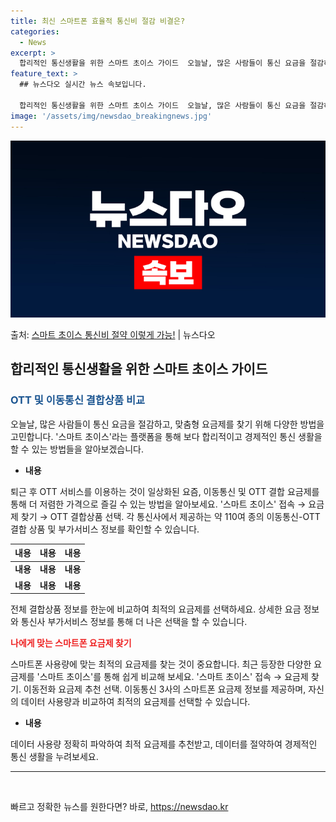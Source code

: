```yaml
---
title: 최신 스마트폰 효율적 통신비 절감 비결은?
categories:
  - News
excerpt: >
  합리적인 통신생활을 위한 스마트 초이스 가이드  오늘날, 많은 사람들이 통신 요금을 절감하고, 맞춤형 요금제…
feature_text: >
  ## 뉴스다오 실시간 뉴스 속보입니다.

  합리적인 통신생활을 위한 스마트 초이스 가이드  오늘날, 많은 사람들이 통신 요금을 절감하고, 맞춤형 요금제…
image: '/assets/img/newsdao_breakingnews.jpg'
---
```


![뉴스다오 속보](/assets/img/newsdao_breakingnews.jpg)

<p>출처: <a href="https://newsdao.kr/4120" rel="dofollow">스마트 초이스 통신비 절약 이렇게 가능!</a> | 뉴스다오</p>

<h2 data-ke-size="size26">합리적인 통신생활을 위한 스마트 초이스 가이드</h2>
<h3><b><span style="color: #1a5490;">OTT 및 이동통신 결합상품 비교</span></b></h3>
<p data-ke-size="size16">오늘날, 많은 사람들이 통신 요금을 절감하고, 맞춤형 요금제를 찾기 위해 다양한 방법을 고민합니다. '스마트 초이스'라는 플랫폼을 통해 보다 합리적이고 경제적인 통신 생활을 할 수 있는 방법들을 알아보겠습니다.</p>
<ul>
<li><b>내용</b></li>
</ul>
<p data-ke-size="size16">퇴근 후 OTT 서비스를 이용하는 것이 일상화된 요즘, 이동통신 및 OTT 결합 요금제를 통해 더 저렴한 가격으로 즐길 수 있는 방법을 알아보세요. '스마트 초이스' 접속 → 요금제 찾기 → OTT 결합상품 선택. 각 통신사에서 제공하는 약 110여 종의 이동통신-OTT 결합 상품 및 부가서비스 정보를 확인할 수 있습니다.</p>
<table>
<thead>
<tr>
<th style="text-align: center; height: 17px;"><b>내용</b></th>
<th style="text-align: center; height: 17px;"><b>내용</b></th>
<th style="text-align: center; height: 17px;"><b>내용</b></th>
</tr>
</thead>
<tbody>
<tr>
<td style="text-align: center; height: 17px;"><b>내용</b></td>
<td style="text-align: center; height: 17px;"><b>내용</b></td>
<td style="text-align: center; height: 17px;"><b>내용</b></td>
</tr>
<tr>
<td style="text-align: center; height: 17px;"><b>내용</b></td>
<td style="text-align: center; height: 17px;"><b>내용</b></td>
<td style="text-align: center; height: 17px;"><b>내용</b></td>
</tr>
</tbody>
</table>
<p data-ke-size="size16">전체 결합상품 정보를 한눈에 비교하여 최적의 요금제를 선택하세요. 상세한 요금 정보와 통신사 부가서비스 정보를 통해 더 나은 선택을 할 수 있습니다.</p>
<b><span style="color: #ee2323;">나에게 맞는 스마트폰 요금제 찾기</span></b>
<p data-ke-size="size16">스마트폰 사용량에 맞는 최적의 요금제를 찾는 것이 중요합니다. 최근 등장한 다양한 요금제를 '스마트 초이스'를 통해 쉽게 비교해 보세요. '스마트 초이스' 접속 → 요금제 찾기. 이동전화 요금제 추천 선택. 이동통신 3사의 스마트폰 요금제 정보를 제공하며, 자신의 데이터 사용량과 비교하여 최적의 요금제를 선택할 수 있습니다.</p>
<ul>
<li><b>내용</b></li>
</ul>
<p data-ke-size="size16">데이터 사용량 정확히 파악하여 최적 요금제를 추천받고, 데이터를 절약하여 경제적인 통신 생활을 누려보세요.</p>
<hr>
<p data-ke-size="size16">&nbsp;</p> 

빠르고 정확한 뉴스를 원한다면? 바로, <a href="https://newsdao.kr" rel="dofollow">https://newsdao.kr</a>


